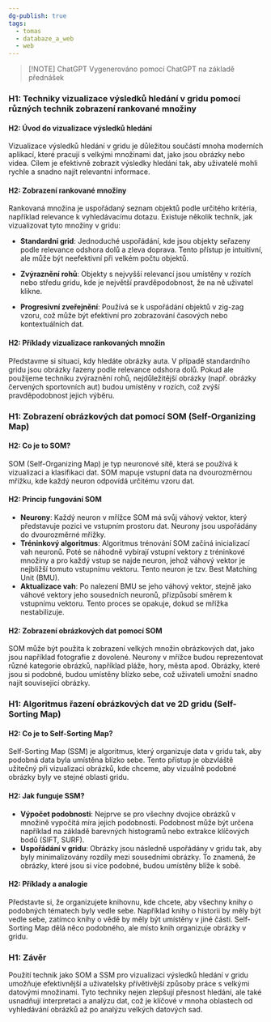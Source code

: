 ```yaml
---
dg-publish: true
tags:
  - tomas
  - databaze_a_web
  - web
---
```

> [!NOTE] ChatGPT
> Vygenerováno pomocí ChatGPT na základě přednášek

### H1: Techniky vizualizace výsledků hledání v gridu pomocí různých technik zobrazení rankované množiny

#### H2: Úvod do vizualizace výsledků hledání

Vizualizace výsledků hledání v gridu je důležitou součástí mnoha moderních aplikací, které pracují s velkými množinami dat, jako jsou obrázky nebo videa. Cílem je efektivně zobrazit výsledky hledání tak, aby uživatelé mohli rychle a snadno najít relevantní informace.

#### H2: Zobrazení rankované množiny

Rankovaná množina je uspořádaný seznam objektů podle určitého kritéria, například relevance k vyhledávacímu dotazu. Existuje několik technik, jak vizualizovat tyto množiny v gridu:

- **Standardní grid**: Jednoduché uspořádání, kde jsou objekty seřazeny podle relevance odshora dolů a zleva doprava. Tento přístup je intuitivní, ale může být neefektivní při velkém počtu objektů.

- **Zvýraznění rohů**: Objekty s nejvyšší relevancí jsou umístěny v rozích nebo středu gridu, kde je největší pravděpodobnost, že na ně uživatel klikne. 

- **Progresivní zveřejnění**: Používá se k uspořádání objektů v zig-zag vzoru, což může být efektivní pro zobrazování časových nebo kontextuálních dat.

#### H2: Příklady vizualizace rankovaných množin

Představme si situaci, kdy hledáte obrázky auta. V případě standardního gridu jsou obrázky řazeny podle relevance odshora dolů. Pokud ale použijeme techniku zvýraznění rohů, nejdůležitější obrázky (např. obrázky červených sportovních aut) budou umístěny v rozích, což zvýší pravděpodobnost jejich výběru.

### H1: Zobrazení obrázkových dat pomocí SOM (Self-Organizing Map)

#### H2: Co je to SOM?

SOM (Self-Organizing Map) je typ neuronové sítě, která se používá k vizualizaci a klasifikaci dat. SOM mapuje vstupní data na dvourozměrnou mřížku, kde každý neuron odpovídá určitému vzoru dat. 

#### H2: Princip fungování SOM

- **Neurony**: Každý neuron v mřížce SOM má svůj váhový vektor, který představuje pozici ve vstupním prostoru dat. Neurony jsou uspořádány do dvourozměrné mřížky.
- **Tréninkový algoritmus**: Algoritmus trénování SOM začíná inicializací vah neuronů. Poté se náhodně vybírají vstupní vektory z tréninkové množiny a pro každý vstup se najde neuron, jehož váhový vektor je nejbližší tomuto vstupnímu vektoru. Tento neuron je tzv. Best Matching Unit (BMU).
- **Aktualizace vah**: Po nalezení BMU se jeho váhový vektor, stejně jako váhové vektory jeho sousedních neuronů, přizpůsobí směrem k vstupnímu vektoru. Tento proces se opakuje, dokud se mřížka nestabilizuje.

#### H2: Zobrazení obrázkových dat pomocí SOM

SOM může být použita k zobrazení velkých množin obrázkových dat, jako jsou například fotografie z dovolené. Neurony v mřížce budou reprezentovat různé kategorie obrázků, například pláže, hory, města apod. Obrázky, které jsou si podobné, budou umístěny blízko sebe, což uživateli umožní snadno najít související obrázky.

### H1: Algoritmus řazení obrázkových dat ve 2D gridu (Self-Sorting Map)

#### H2: Co je to Self-Sorting Map?

Self-Sorting Map (SSM) je algoritmus, který organizuje data v gridu tak, aby podobná data byla umístěna blízko sebe. Tento přístup je obzvláště užitečný při vizualizaci obrázků, kde chceme, aby vizuálně podobné obrázky byly ve stejné oblasti gridu.

#### H2: Jak funguje SSM?

- **Výpočet podobnosti**: Nejprve se pro všechny dvojice obrázků v množině vypočítá míra jejich podobnosti. Podobnost může být určena například na základě barevných histogramů nebo extrakce klíčových bodů (SIFT, SURF).
- **Uspořádání v gridu**: Obrázky jsou následně uspořádány v gridu tak, aby byly minimalizovány rozdíly mezi sousedními obrázky. To znamená, že obrázky, které jsou si více podobné, budou umístěny blíže k sobě.

#### H2: Příklady a analogie

Představte si, že organizujete knihovnu, kde chcete, aby všechny knihy o podobných tématech byly vedle sebe. Například knihy o historii by měly být vedle sebe, zatímco knihy o vědě by měly být umístěny v jiné části. Self-Sorting Map dělá něco podobného, ale místo knih organizuje obrázky v gridu.

### H1: Závěr

Použití technik jako SOM a SSM pro vizualizaci výsledků hledání v gridu umožňuje efektivnější a uživatelsky přívětivější způsoby práce s velkými datovými množinami. Tyto techniky nejen zlepšují přesnost hledání, ale také usnadňují interpretaci a analýzu dat, což je klíčové v mnoha oblastech od vyhledávání obrázků až po analýzu velkých datových sad.

